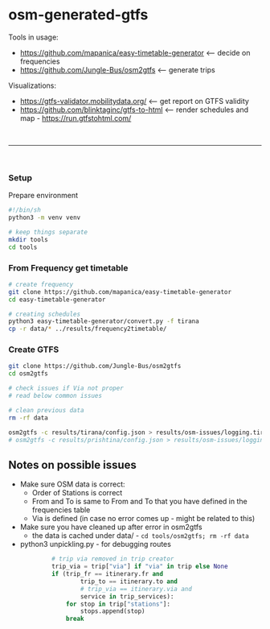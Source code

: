 # osm-generated-gtfs

Tools in usage:

- https://github.com/mapanica/easy-timetable-generator  <-- decide on frequencies
- https://github.com/Jungle-Bus/osm2gtfs   <-- generate trips


Visualizations:
- https://gtfs-validator.mobilitydata.org/ <-- get report on GTFS validity
- https://github.com/blinktaginc/gtfs-to-html <-- render schedules and map - https://run.gtfstohtml.com/

<br><hr><br>

### Setup

Prepare environment

```sh
#!/bin/sh
python3 -m venv venv

# keep things separate
mkdir tools
cd tools
```

### From Frequency get timetable

```sh
# create frequency
git clone https://github.com/mapanica/easy-timetable-generator 
cd easy-timetable-generator

# creating schedules
python3 easy-timetable-generator/convert.py -f tirana
cp -r data/* ../results/frequency2timetable/
```

### Create GTFS

```sh
git clone https://github.com/Jungle-Bus/osm2gtfs
cd osm2gtfs

# check issues if Via not proper
# read below common issues

# clean previous data
rm -rf data

osm2gtfs -c results/tirana/config.json > results/osm-issues/logging.tirana.txt 2>&1
# osm2gtfs -c results/prishtina/config.json > results/osm-issues/logging.prishtina.txt 2>&1
```



## Notes on possible issues

- Make sure OSM data is correct:
    - Order of Stations is correct 
    - From and To is same to From and To that you have defined in the frequencies table
    - Via is defined (in case no error comes up - might be related to this) 
- Make sure you have cleaned up after error in osm2gtfs
    - the data is cached under data/ - `cd tools/osm2gtfs; rm -rf data`
-  python3 unpickling.py - for debugging routes


```python
            # trip via removed in trip creator
            trip_via = trip["via"] if "via" in trip else None
            if (trip_fr == itinerary.fr and
                    trip_to == itinerary.to and
                    # trip_via == itinerary.via and
                    service in trip_services):
                for stop in trip["stations"]:
                    stops.append(stop)
                break
```
